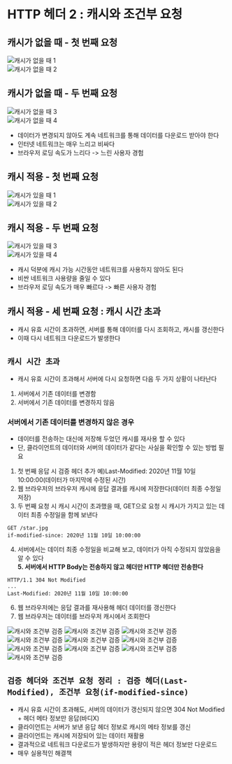 # HTTP 헤더 2 : 캐시와 조건부 요청  

## 캐시가 없을 때 - 첫 번째 요청  
![캐시가 없을 때 1](https://github.com/euichanhwang/CS_study/blob/main/img/8.http-header2.pdf-3.jpg)  
![캐시가 없을 때 2](https://github.com/euichanhwang/CS_study/blob/main/img/8.http-header2.pdf-4.jpg)  
## 캐시가 없을 때 - 두 번째 요청
![캐시가 없을 때 3](https://github.com/euichanhwang/CS_study/blob/main/img/8.http-header2.pdf-5.jpg)  
![캐시가 없을 때 4](https://github.com/euichanhwang/CS_study/blob/main/img/8.http-header2.pdf-6.jpg)  

- 데이터가 변경되지 않아도 계속 네트워크를 통해 데이터를 다운로드 받아야 한다  
- 인터넷 네트워크는 매우 느리고 비싸다  
- 브라우저 로딩 속도가 느리다 -> 느린 사용자 경험  

## 캐시 적용 - 첫 번째 요청
![캐시가 있을 때 1](https://github.com/euichanhwang/CS_study/blob/main/img/8.http-header2.pdf-8.jpg)  
![캐시가 있을 때 2](https://github.com/euichanhwang/CS_study/blob/main/img/8.http-header2.pdf-9.jpg)  
## 캐시 적용 - 두 번째 요청  
![캐시가 있을 때 3](https://github.com/euichanhwang/CS_study/blob/main/img/8.http-header2.pdf-10.jpg)  
![캐시가 있을 때 4](https://github.com/euichanhwang/CS_study/blob/main/img/8.http-header2.pdf-11.jpg)    

- 캐시 덕분에 캐시 가능 시간동안 네트워크를 사용하지 않아도 된다  
- 비싼 네트워크 사용량을 줄일 수 있다  
- 브라우저 로딩 속도가 매우 빠르다 -> 빠른 사용자 경험  

## 캐시 적용 - 세 번째 요청 : 캐시 시간 초과  
- 캐시 유효 시간이 초과하면, 서버를 통해 데이터를 다시 조회하고, 캐시를 갱신한다  
- 이때 다시 네트워크 다운로드가 발생한다  

## `캐시 시간 초과`
- 캐시 유효 시간이 초과해서 서버에 다시 요청하면 다음 두 가지 상황이 나타난다  
1. 서버에서 기존 데이터를 변경함  
2. 서버에서 기존 데이터를 변경하지 않음  

### 서버에서 기존 데이터를 변경하지 않은 경우  
- 데이터를 전송하는 대신에 저장해 두었던 캐시를 재사용 할 수 있다  
- 단, 클라이언트의 데이터와 서버의 데이터가 같다는 사실을 확인할 수 있는 방법 필요  

1. 첫 번째 응답 시 검증 헤더 추가 예)Last-Modified: 2020년 11월 10일 10:00:00(데이터가 마지막에 수정된 시간)  
2. 웹 브라우저의 브라우저 캐시에 응답 결과를 캐시에 저장한다(데이터 최종 수정일 저장)  
3. 두 번째 요청 시 캐시 시간이 초과했을 때, GET으로 요청 시 캐시가 가지고 있는 데이터 최종 수정일을 함께 보낸다  
```http
GET /star.jpg
if-modified-since: 2020년 11월 10일 10:00:00
```
4. 서버에서는 데이터 최종 수정일을 비교해 보고, 데이터가 아직 수정되지 않았음을 알 수 있다  
**5. 서버에서 HTTP Body는 전송하지 않고 헤더만 HTTP 헤더만 전송한다**  
```http
HTTP/1.1 304 Not Modified
...
Last-Modified: 2020년 11월 10일 10:00:00
```
6. 웹 브라우저에는 응답 결과를 재사용해 헤더 데이터를 갱신한다  
7. 웹 브라우저는 데이터를 브라우저 캐시에서 조회한다

![캐시와 조건부 검증](https://github.com/euichanhwang/CS_study/blob/main/img/8.http-header2.pdf-20.jpg)
![캐시와 조건부 검증](https://github.com/euichanhwang/CS_study/blob/main/img/8.http-header2.pdf-21.jpg)
![캐시와 조건부 검증](https://github.com/euichanhwang/CS_study/blob/main/img/8.http-header2.pdf-22.jpg)
![캐시와 조건부 검증](https://github.com/euichanhwang/CS_study/blob/main/img/8.http-header2.pdf-23.jpg)
![캐시와 조건부 검증](https://github.com/euichanhwang/CS_study/blob/main/img/8.http-header2.pdf-24.jpg)
![캐시와 조건부 검증](https://github.com/euichanhwang/CS_study/blob/main/img/8.http-header2.pdf-25.jpg)
![캐시와 조건부 검증](https://github.com/euichanhwang/CS_study/blob/main/img/8.http-header2.pdf-26.jpg)
![캐시와 조건부 검증](https://github.com/euichanhwang/CS_study/blob/main/img/8.http-header2.pdf-27.jpg)
![캐시와 조건부 검증](https://github.com/euichanhwang/CS_study/blob/main/img/8.http-header2.pdf-28.jpg)
![캐시와 조건부 검증](https://github.com/euichanhwang/CS_study/blob/main/img/8.http-header2.pdf-29.jpg)

## `검증 헤더와 조건부 요청 정리 : 검증 헤더(Last-Modified), 조건부 요청(if-modified-since)`
- 캐시 유효 시간이 초과해도, 서버의 데이터가 갱신되지 않으면 304 Not Modified + 헤더 메타 정보만 응답(바디X)  
- 클라이언트는 서버가 보낸 응답 헤더 정보로 캐시의 메타 정보를 갱신  
- 클라이언트는 캐시에 저장되어 있는 데이터 재활용  
- 결과적으로 네트워크 다운로드가 발생하지만 용량이 적은 헤더 정보만 다운로드  
- 매우 실용적인 해결책 
